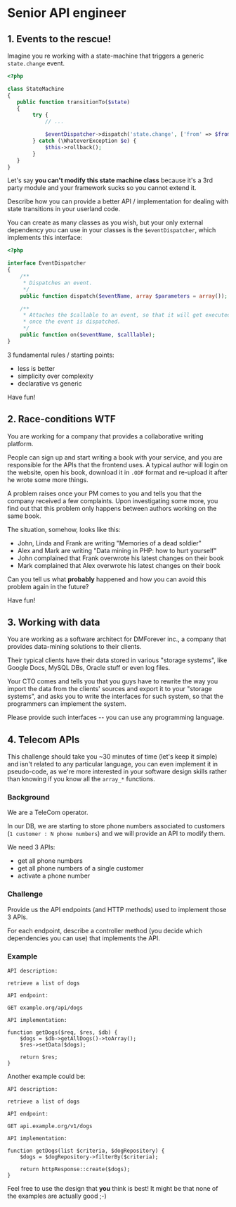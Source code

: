 # Senior API engineer

## 1. Events to the rescue!

Imagine you re working with a state-machine that triggers a generic `state.change` event.

```php
<?php

class StateMachine
{
   public function transitionTo($state)
   {
        try {
            // ...

            $eventDispatcher->dispatch('state.change', ['from' => $fromState, 'to' => $toState]);
        } catch (\WhateverException $e) {
            $this->rollback();
        }
   }
}
```

Let's say **you can't modify this state machine class** because it's a 3rd party module and your framework sucks so you cannot extend it.

Describe how you can provide a better API / implementation for dealing with state transitions in your userland code.

You can create as many classes as you wish, but your only external dependency you can use in your classes is the `$eventDispatcher`, which implements this interface:

```php
<?php 

interface EventDispatcher
{
    /**
     * Dispatches an event.
     */
    public function dispatch($eventName, array $parameters = array());

    /**
     * Attaches the $callable to an event, so that it will get executed 
     * once the event is dispatched.
     */
    public function on($eventName, $calllable);
}
```

3 fundamental rules / starting points:

* less is better
* simplicity over complexity
* declarative vs generic

Have fun!

## 2. Race-conditions WTF

You are working for a company that provides a collaborative writing platform.

People can sign up and start writing a book with your service, and you are responsible for the APIs that the frontend uses.
A typical author will login on the website, open his book, download it in `.ODF` format and re-upload it after he wrote some more things.

A problem raises once your PM comes to you and tells you that the company received a few complaints.
Upon investigating some more, you find out that this problem only happens between authors working on the same book.

The situation, somehow, looks like this:

* John, Linda and Frank are writing "Memories of a dead soldier"
* Alex and Mark are writing "Data mining in PHP: how to hurt yourself"
* John complained that Frank overwrote his latest changes on their book
* Mark complained that Alex overwrote his latest changes on their book

Can you tell us what **probably** happened and how you can avoid this problem again in the future?

Have fun!

## 3. Working with data

You are working as a software architect for DMForever inc., a company that provides data-mining solutions to their clients.

Their typical clients have their data stored in various "storage systems", like Google Docs, MySQL DBs, Oracle stuff or even log files.

Your CTO comes and tells you that you guys have to rewrite the way you import the data from the clients' sources and export it to your "storage systems", and asks you to write the interfaces for such system, so that the programmers can implement the system.

Please provide such interfaces -- you can use any programming language.

## 4. Telecom APIs

This challenge should take you ~30 minutes of time (let's keep it simple) 
and isn't related to any particular language, you can even implement it 
in pseudo-code, as we're more interested in your software design skills
rather than knowing if you know all the `array_*` functions.

### Background

We are a TeleCom operator.

In our DB, we are starting to store phone numbers associated to customers (`1 customer : N phone numbers`) and we will provide an API to modify them.

We need 3 APIs:

* get all phone numbers
* get all phone numbers of a single customer
* activate a phone number

### Challenge

Provide us the API endpoints (and HTTP methods) used to implement those 3 APIs.

For each endpoint, describe a controller method (you decide which dependencies you can use) that implements the API.

### Example

```
API description:

retrieve a list of dogs

API endpoint:

GET example.org/api/dogs

API implementation:

function getDogs($req, $res, $db) {
    $dogs = $db->getAllDogs()->toArray();
    $res->setData($dogs);

    return $res;
}
```

Another example could be:

```
API description:

retrieve a list of dogs

API endpoint:

GET api.example.org/v1/dogs

API implementation:

function getDogs(list $criteria, $dogRepository) {
    $dogs = $dogRepository->filterBy($criteria);

    return httpResponse::create($dogs);
}
```

Feel free to use the design that **you** think is best! It might be that none of the examples are actually good ;-)
